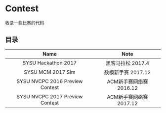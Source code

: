 # Contest
收录一些比赛的代码

## 目录

| Name                            | Note |
| :--:                            | :--: |
| SYSU Hackathon 2017             | 黑客马拉松 2017.4 |
| SYSU MCM 2017 Sim               | 数模新手赛 2017.12 |
| SYSU NVCPC 2016 Preview Contest | ACM新手赛网络赛 2016.12 |
| SYSU NVCPC 2017 Preview Contest | ACM新手赛网络赛 2017.12 |

